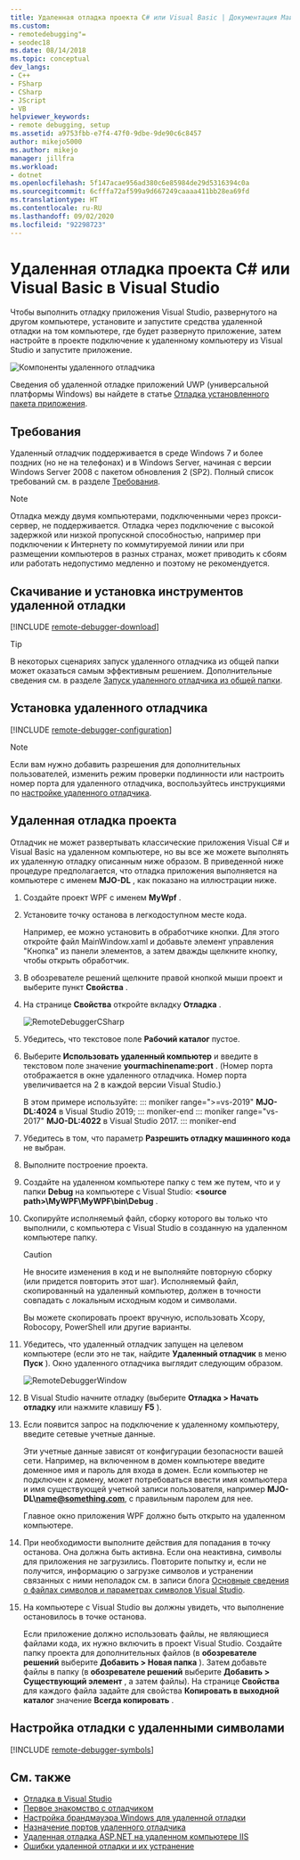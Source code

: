 ```yaml
---
title: Удаленная отладка проекта C# или Visual Basic | Документация Майкрософт
ms.custom:
- remotedebugging"=
- seodec18
ms.date: 08/14/2018
ms.topic: conceptual
dev_langs:
- C++
- FSharp
- CSharp
- JScript
- VB
helpviewer_keywords:
- remote debugging, setup
ms.assetid: a9753fbb-e7f4-47f0-9dbe-9de90c6c8457
author: mikejo5000
ms.author: mikejo
manager: jillfra
ms.workload:
- dotnet
ms.openlocfilehash: 5f147acae956ad380c6e85984de29d5316394c0a
ms.sourcegitcommit: 6cfffa72af599a9d667249caaaa411bb28ea69fd
ms.translationtype: HT
ms.contentlocale: ru-RU
ms.lasthandoff: 09/02/2020
ms.locfileid: "92298723"
---
```

# <a name="remote-debugging-a-c-or-visual-basic-project-in-visual-studio"></a>Удаленная отладка проекта C# или Visual Basic в Visual Studio
Чтобы выполнить отладку приложения Visual Studio, развернутого на другом компьютере, установите и запустите средства удаленной отладки на том компьютере, где будет развернуто приложение, затем настройте в проекте подключение к удаленному компьютеру из Visual Studio и запустите приложение.

![Компоненты удаленного отладчика](../debugger/media/remote-debugger-client-apps.png "Remote_debugger_components")

Сведения об удаленной отладке приложений UWP (универсальной платформы Windows) вы найдете в статье [Отладка установленного пакета приложения](debug-installed-app-package.md).

## <a name="requirements"></a>Требования

Удаленный отладчик поддерживается в среде Windows 7 и более поздних (но не на телефонах) и в Windows Server, начиная с версии Windows Server 2008 с пакетом обновления 2 (SP2). Полный список требований см. в разделе [Требования](../debugger/remote-debugging.md#requirements_msvsmon).

> [!NOTE]
> Отладка между двумя компьютерами, подключенными через прокси-сервер, не поддерживается. Отладка через подключение с высокой задержкой или низкой пропускной способностью, например при подключении к Интернету по коммутируемой линии или при размещении компьютеров в разных странах, может приводить к сбоям или работать недопустимо медленно и поэтому не рекомендуется.

## <a name="download-and-install-the-remote-tools"></a>Скачивание и установка инструментов удаленной отладки

[!INCLUDE [remote-debugger-download](../debugger/includes/remote-debugger-download.md)]

> [!TIP]
> В некоторых сценариях запуск удаленного отладчика из общей папки может оказаться самым эффективным решением. Дополнительные сведения см. в разделе [Запуск удаленного отладчика из общей папки](../debugger/remote-debugging.md#fileshare_msvsmon).

## <a name="set-up-the-remote-debugger"></a><a name="BKMK_setup"></a> Установка удаленного отладчика

[!INCLUDE [remote-debugger-configuration](../debugger/includes/remote-debugger-configuration.md)]

> [!NOTE]
> Если вам нужно добавить разрешения для дополнительных пользователей, изменить режим проверки подлинности или настроить номер порта для удаленного отладчика, воспользуйтесь инструкциями по [настройке удаленного отладчика](../debugger/remote-debugging.md#configure_msvsmon).

## <a name="remote-debug-the-project"></a><a name="remote_csharp"></a> Удаленная отладка проекта
Отладчик не может развертывать классические приложения Visual C# и Visual Basic на удаленном компьютере, но вы все же можете выполнять их удаленную отладку описанным ниже образом. В приведенной ниже процедуре предполагается, что отладка приложения выполняется на компьютере с именем **MJO-DL** , как показано на иллюстрации ниже.

1. Создайте проект WPF с именем **MyWpf** .

2. Установите точку останова в легкодоступном месте кода.

    Например, ее можно установить в обработчике кнопки. Для этого откройте файл MainWindow.xaml и добавьте элемент управления "Кнопка" из панели элементов, а затем дважды щелкните кнопку, чтобы открыть обработчик.

3. В обозревателе решений щелкните правой кнопкой мыши проект и выберите пункт **Свойства** .

4. На странице **Свойства** откройте вкладку **Отладка** .

    ![RemoteDebuggerCSharp](../debugger/media/remotedebuggercsharp.png "RemoteDebuggerCSharp")

5. Убедитесь, что текстовое поле **Рабочий каталог** пустое.

6. Выберите **Использовать удаленный компьютер** и введите в текстовом поле значение **yourmachinename:port** . (Номер порта отображается в окне удаленного отладчика. Номер порта увеличивается на 2 в каждой версии Visual Studio.)

    В этом примере используйте:
    ::: moniker range=">=vs-2019"
    **MJO-DL:4024** в Visual Studio 2019;
    ::: moniker-end
    ::: moniker range="vs-2017"
    **MJO-DL:4022** в Visual Studio 2017.
    ::: moniker-end

7. Убедитесь в том, что параметр **Разрешить отладку машинного кода** не выбран.

8. Выполните построение проекта.

9. Создайте на удаленном компьютере папку с тем же путем, что и у папки **Debug** на компьютере с Visual Studio: **\<source path>\MyWPF\MyWPF\bin\Debug** .

10. Скопируйте исполняемый файл, сборку которого вы только что выполнили, с компьютера с Visual Studio в созданную на удаленном компьютере папку.

    > [!CAUTION]
    > Не вносите изменения в код и не выполняйте повторную сборку (или придется повторить этот шаг). Исполняемый файл, скопированный на удаленный компьютер, должен в точности совпадать с локальным исходным кодом и символами.

    Вы можете скопировать проект вручную, использовать Xcopy, Robocopy, PowerShell или другие варианты.

11. Убедитесь, что удаленный отладчик запущен на целевом компьютере (если это не так, найдите **Удаленный отладчик** в меню **Пуск** ). Окно удаленного отладчика выглядит следующим образом.

     ![RemoteDebuggerWindow](../debugger/media/remotedebuggerwindow.png "RemoteDebuggerWindow")

12. В Visual Studio начните отладку (выберите **Отладка > Начать отладку** или нажмите клавишу **F5** ).

13. Если появится запрос на подключение к удаленному компьютеру, введите сетевые учетные данные.

     Эти учетные данные зависят от конфигурации безопасности вашей сети. Например, на включенном в домен компьютере введите доменное имя и пароль для входа в домен. Если компьютер не подключен к домену, может потребоваться ввести имя компьютера и имя существующей учетной записи пользователя, например <strong>MJO-DL\name@something.com</strong>, с правильным паролем для нее.

     Главное окно приложения WPF должно быть открыто на удаленном компьютере.

14. При необходимости выполните действия для попадания в точку останова. Она должна быть активна. Если она неактивна, символы для приложения не загрузились. Повторите попытку и, если не получится, информацию о загрузке символов и устранении связанных с ними неполадок см. в записи блога [Основные сведения о файлах символов и параметрах символов Visual Studio](https://devblogs.microsoft.com/devops/understanding-symbol-files-and-visual-studios-symbol-settings/).

15. На компьютере с Visual Studio вы должны увидеть, что выполнение остановилось в точке останова.

    Если приложение должно использовать файлы, не являющиеся файлами кода, их нужно включить в проект Visual Studio. Создайте папку проекта для дополнительных файлов (в **обозревателе решений** выберите **Добавить > Новая папка** ). Затем добавьте файлы в папку (в **обозревателе решений** выберите **Добавить > Существующий элемент** , а затем файлы). На странице **Свойства** для каждого файла задайте для свойства **Копировать в выходной каталог** значение **Всегда копировать** .

## <a name="set-up-debugging-with-remote-symbols"></a>Настройка отладки с удаленными символами

[!INCLUDE [remote-debugger-symbols](../debugger/includes/remote-debugger-symbols.md)]

## <a name="see-also"></a>См. также
- [Отладка в Visual Studio](../debugger/index.yml)
- [Первое знакомство с отладчиком](../debugger/debugger-feature-tour.md)
- [Настройка брандмауэра Windows для удаленной отладки](../debugger/configure-the-windows-firewall-for-remote-debugging.md)
- [Назначение портов удаленного отладчика](../debugger/remote-debugger-port-assignments.md)
- [Удаленная отладка ASP.NET на удаленном компьютере IIS](../debugger/remote-debugging-aspnet-on-a-remote-iis-computer.md)
- [Ошибки удаленной отладки и их устранение](../debugger/remote-debugging-errors-and-troubleshooting.md)